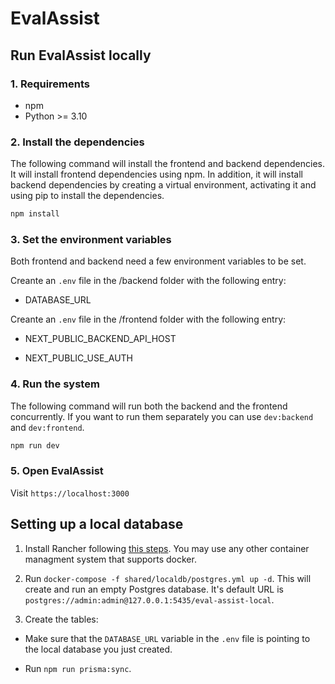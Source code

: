 # EvalAssist

<!-- Build Status, is a great thing to have at the top of your repository, it shows that you take your CI/CD as first class citizens -->
<!-- [![Build Status](https://travis-ci.org/jjasghar/ibm-cloud-cli.svg?branch=master)](https://travis-ci.org/jjasghar/ibm-cloud-cli) -->

<!-- Not always needed, but a scope helps the user understand in a short sentance like below, why this repo exists -->


## Run EvalAssist locally

### 1. Requirements

* npm
* Python >= 3.10

### 2. Install the dependencies

The following command will install the frontend and backend dependencies. It will install frontend dependencies using npm. In addition, it will install backend dependencies by creating a virtual environment, activating it and using pip to install the dependencies.

```bash
npm install
```

### 3. Set the environment variables

Both frontend and backend need a few environment variables to be set.

Creante an `.env` file in the /backend folder with the following entry:

* DATABASE_URL

Creante an `.env` file in the /frontend folder with the following entry:

* NEXT_PUBLIC_BACKEND_API_HOST

* NEXT_PUBLIC_USE_AUTH

### 4. Run the system

The following command will run both the backend and the frontend concurrently. If you want to run them separately you can use `dev:backend` and `dev:frontend`.

```bash
npm run dev
```

### 5. Open EvalAssist

Visit `https://localhost:3000`

## Setting up a local database

1. Install Rancher following [this steps](https://docs.rancherdesktop.io/getting-started/installation/). You may use any other container managment system that supports docker.

2. Run `docker-compose -f shared/localdb/postgres.yml up -d`. This will create and run an empty Postgres database. It's default URL is `postgres://admin:admin@127.0.0.1:5435/eval-assist-local`.

3. Create the tables:

* Make sure that the `DATABASE_URL` variable in the `.env` file is pointing to the local database you just created.

* Run `npm run prisma:sync`.
